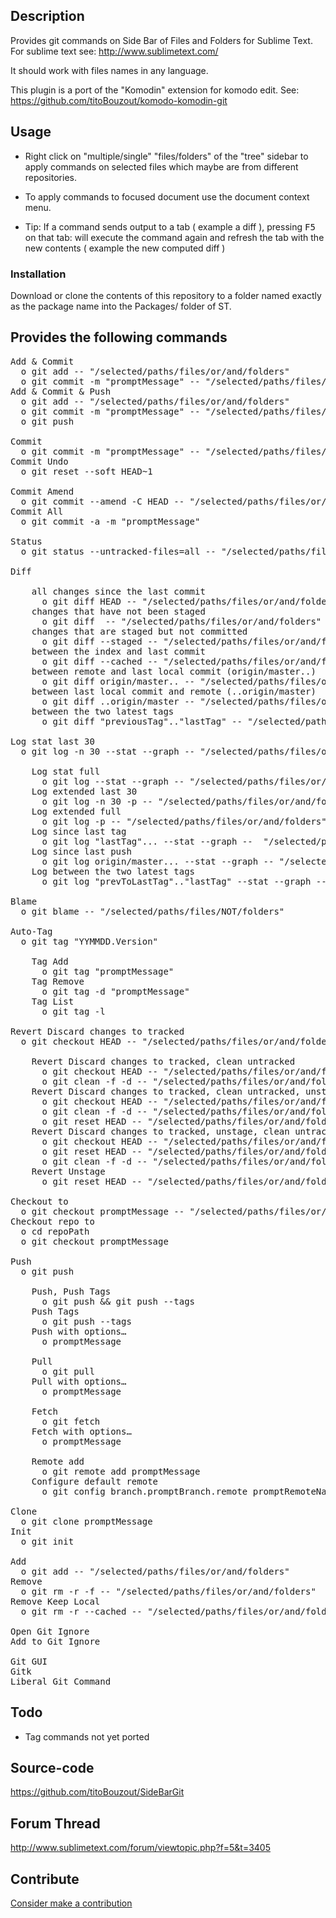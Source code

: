 Description
------------------

Provides git commands on Side Bar of Files and Folders for Sublime Text. For sublime text see: http://www.sublimetext.com/

It should work with files names in any language.

This plugin is a port of the "Komodin" extension for komodo edit. See: https://github.com/titoBouzout/komodo-komodin-git


Usage
------------------

* Right click on "multiple/single" "files/folders" of the "tree" sidebar to apply commands on selected files which maybe are from different repositories.

* To apply commands to focused document use the document context menu.

* Tip: If a command sends output to a tab ( example a diff ), pressing <kbd>F5</kbd> on that tab: will execute the command again and refresh the tab with the new contents ( example the new computed diff )

### Installation

Download or clone the contents of this repository to a folder named exactly as the package name into the Packages/ folder of ST.

Provides the following commands
------------------

<pre>
Add & Commit
  o git add -- "/selected/paths/files/or/and/folders"
  o git commit -m "promptMessage" -- "/selected/paths/files/or/and/folders"
Add & Commit & Push
  o git add -- "/selected/paths/files/or/and/folders"
  o git commit -m "promptMessage" -- "/selected/paths/files/or/and/folders"
  o git push

Commit
  o git commit -m "promptMessage" -- "/selected/paths/files/or/and/folders"
Commit Undo
  o git reset --soft HEAD~1

Commit Amend
  o git commit --amend -C HEAD -- "/selected/paths/files/or/and/folders"
Commit All
  o git commit -a -m "promptMessage"

Status
  o git status --untracked-files=all -- "/selected/paths/files/or/and/folders"

Diff

	all changes since the last commit
	  o git diff HEAD -- "/selected/paths/files/or/and/folders"
	changes that have not been staged
	  o git diff  -- "/selected/paths/files/or/and/folders"
	changes that are staged but not committed
	  o git diff --staged -- "/selected/paths/files/or/and/folders"
	between the index and last commit
	  o git diff --cached -- "/selected/paths/files/or/and/folders"
	between remote and last local commit (origin/master..)
	  o git diff origin/master.. -- "/selected/paths/files/or/and/folders"
	between last local commit and remote (..origin/master)
	  o git diff ..origin/master -- "/selected/paths/files/or/and/folders"
	between the two latest tags
	  o git diff "previousTag".."lastTag" -- "/selected/paths/files/or/and/folders"

Log stat last 30
  o git log -n 30 --stat --graph -- "/selected/paths/files/or/and/folders"

	Log stat full
	  o git log --stat --graph -- "/selected/paths/files/or/and/folders"
	Log extended last 30
	  o git log -n 30 -p -- "/selected/paths/files/or/and/folders"
	Log extended full
	  o git log -p -- "/selected/paths/files/or/and/folders"
	Log since last tag
	  o git log "lastTag"... --stat --graph --  "/selected/paths/files/or/and/folders"
	Log since last push
	  o git log origin/master... --stat --graph -- "/selected/paths/files/or/and/folders"
	Log between the two latest tags
	  o git log "prevToLastTag".."lastTag" --stat --graph -- "/selected/paths/files/or/and/folders"

Blame
  o git blame -- "/selected/paths/files/NOT/folders"

Auto-Tag
  o git tag "YYMMDD.Version"

	Tag Add
	  o git tag "promptMessage"
	Tag Remove
	  o git tag -d "promptMessage"
	Tag List
	  o git tag -l

Revert Discard changes to tracked
  o git checkout HEAD -- "/selected/paths/files/or/and/folders"

	Revert Discard changes to tracked, clean untracked
	  o git checkout HEAD -- "/selected/paths/files/or/and/folders"
	  o git clean -f -d -- "/selected/paths/files/or/and/folders"
	Revert Discard changes to tracked, clean untracked, unstage
	  o git checkout HEAD -- "/selected/paths/files/or/and/folders"
	  o git clean -f -d -- "/selected/paths/files/or/and/folders"
	  o git reset HEAD -- "/selected/paths/files/or/and/folders"
	Revert Discard changes to tracked, unstage, clean untracked
	  o git checkout HEAD -- "/selected/paths/files/or/and/folders"
	  o git reset HEAD -- "/selected/paths/files/or/and/folders"
	  o git clean -f -d -- "/selected/paths/files/or/and/folders"
	Revert Unstage
	  o git reset HEAD -- "/selected/paths/files/or/and/folders"

Checkout to
  o git checkout promptMessage -- "/selected/paths/files/or/and/folders"
Checkout repo to
  o cd repoPath
  o git checkout promptMessage

Push
  o git push

	Push, Push Tags
	  o git push && git push --tags
	Push Tags
	  o git push --tags
	Push with options…
	  o promptMessage

	Pull
	  o git pull
	Pull with options…
	  o promptMessage

	Fetch
	  o git fetch
	Fetch with options…
	  o promptMessage

	Remote add
	  o git remote add promptMessage
	Configure default remote
	  o git config branch.promptBranch.remote promptRemoteName

Clone
  o git clone promptMessage
Init
  o git init

Add
  o git add -- "/selected/paths/files/or/and/folders"
Remove
  o git rm -r -f -- "/selected/paths/files/or/and/folders"
Remove Keep Local
  o git rm -r --cached -- "/selected/paths/files/or/and/folders"

Open Git Ignore
Add to Git Ignore

Git GUI
Gitk
Liberal Git Command
</pre>

Todo
------------------

 * Tag commands not yet ported

Source-code
------------------

https://github.com/titoBouzout/SideBarGit

Forum Thread
------------------

http://www.sublimetext.com/forum/viewtopic.php?f=5&t=3405

Contribute
------------------

[Consider make a contribution](https://www.paypal.com/cgi-bin/webscr?cmd=_donations&business=extensiondevelopment%40gmail%2ecom&lc=UY&item_name=Tito&item_number=sublime%2dtext%2dside%2dbar%2dplugin&currency_code=USD&bn=PP%2dDonationsBF%3abtn_donateCC_LG%2egif%3aNonHosted )
